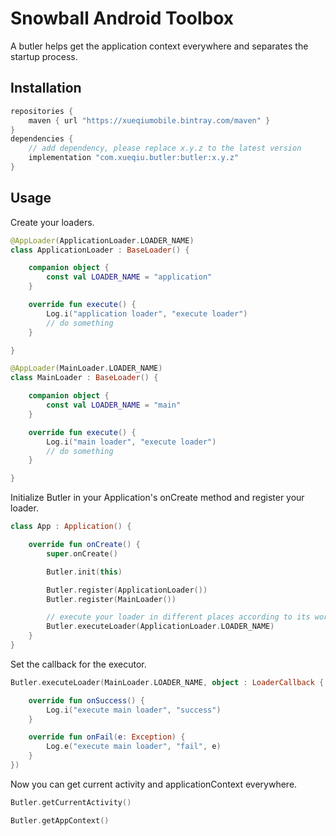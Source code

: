 Snowball Android Toolbox
============

A butler helps get the application context everywhere and separates the startup process.

## Installation

```groovy
repositories {
    maven { url "https://xueqiumobile.bintray.com/maven" }
}
dependencies {
    // add dependency, please replace x.y.z to the latest version
    implementation "com.xueqiu.butler:butler:x.y.z"
}
```

## Usage

Create your loaders.
```kotlin
@AppLoader(ApplicationLoader.LOADER_NAME)
class ApplicationLoader : BaseLoader() {

    companion object {
        const val LOADER_NAME = "application"
    }

    override fun execute() {
        Log.i("application loader", "execute loader")
        // do something
    }

}

@AppLoader(MainLoader.LOADER_NAME)
class MainLoader : BaseLoader() {

    companion object {
        const val LOADER_NAME = "main"
    }

    override fun execute() {
        Log.i("main loader", "execute loader")
        // do something
    }

}
```

Initialize Butler in your Application's onCreate method and register your loader.
```kotlin
class App : Application() {

    override fun onCreate() {
        super.onCreate()

        Butler.init(this)

        Butler.register(ApplicationLoader())
        Butler.register(MainLoader())

        // execute your loader in different places according to its work
        Butler.executeLoader(ApplicationLoader.LOADER_NAME)
    }
}
```

Set the callback for the executor.
```kotlin
Butler.executeLoader(MainLoader.LOADER_NAME, object : LoaderCallback {

    override fun onSuccess() {
        Log.i("execute main loader", "success")
    }

    override fun onFail(e: Exception) {
        Log.e("execute main loader", "fail", e)
    }
})
```

Now you can get current activity and applicationContext everywhere.
```kotlin
Butler.getCurrentActivity()

Butler.getAppContext()
```
